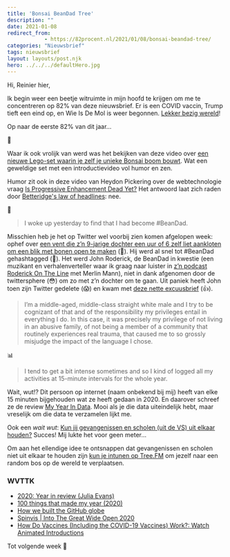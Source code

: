 ```yaml
---
title: 'Bonsai BeanDad Tree'
description: ""
date: 2021-01-08
redirect_from: 
            - https://82procent.nl/2021/01/08/bonsai-beandad-tree/
categories: "Nieuwsbrief"
tags: nieuwsbrief	
layout: layouts/post.njk
hero: ../../../defaultHero.jpg
---
```

<!-- wp:paragraph -->

Hi, Reinier hier,

<!-- /wp:paragraph -->

<!-- wp:paragraph -->

Ik begin weer een beetje witruimte in mijn hoofd te krijgen om me te concentreren op 82% van deze nieuwsbrief. Er is een COVID vaccin, Trump tieft een eind op, en Wie Is De Mol is weer begonnen. [Lekker bezig wereld](https://twitter.com/Reamkore/status/1347192624332087296)!

<!-- /wp:paragraph -->

<!-- wp:paragraph -->

Op naar de eerste 82% van dit jaar…

<!-- /wp:paragraph -->

<!-- wp:paragraph -->

🌳

<!-- /wp:paragraph -->

<!-- wp:paragraph -->

Waar ik ook vrolijk van werd was het bekijken van deze video over [een nieuwe Lego-set waarin je zelf je unieke Bonsai boom bouwt](https://youtube.com/watch?v=0XiPkTadfWQ). Wat een geweldige set met een introductievideo vol humor en zen.

<!-- /wp:paragraph -->

<!-- wp:paragraph -->

Humor zit ook in deze video van Heydon Pickering over de webtechnologie vraag [Is Progressive Enhancement Dead Yet?](https://briefs.video/videos/is-progressive-enhancement-dead-yet/) Het antwoord laat zich raden door [Betteridge's law of headlines](https://en.wikipedia.org/wiki/Betteridge%27s_law_of_headlines): nee.

<!-- /wp:paragraph -->

<!-- wp:paragraph -->

🥫

<!-- /wp:paragraph -->

<!-- wp:quote -->

> I woke up yesterday to find that I had become #BeanDad.

<!-- /wp:quote -->

<!-- wp:paragraph -->

Misschien heb je het op Twitter wel voorbij zien komen afgelopen week: ophef over [een vent die z’n 9-jarige dochter een uur of 6 zelf liet aankloten om een blik met bonen open te maken](https://twitter.com/Jaina_Solo_85/status/1345870007465615363/photo/1) (🤨). Hij werd al snel tot #BeanDad gehashtagged (🧐). Het werd John Roderick, de BeanDad in kwestie (een muzikant en verhalenverteller waar ik graag naar luister in [z’n podcast Roderick On The Line](http://www.merlinmann.com/roderick/) met Merlin Mann), niet in dank afgenomen door de twittersphere (😳) om zo met z’n dochter om te gaan. Uit paniek heeft John toen zijn Twitter gedelete (😱) en kwam met [deze nette excuusbrief](http://www.johnroderick.com/an-apology) (👍).

<!-- /wp:paragraph -->

<!-- wp:quote -->

> I’m a middle-aged, middle-class straight white male and I try to be cognizant of that and of the responsibility my privileges entail in everything I do. In this case, it was precisely my privilege of not living in an abusive family, of not being a member of a community that routinely experiences real trauma, that caused me to so grossly misjudge the impact of the language I chose.

<!-- /wp:quote -->

<!-- wp:paragraph -->

📊

<!-- /wp:paragraph -->

<!-- wp:quote -->

> I tend to get a bit intense sometimes and so I kind of logged all my activities at 15-minute intervals for the whole year.

<!-- /wp:quote -->

<!-- wp:paragraph -->

Wait, wut!? Dit persoon op internet (naam onbekend bij mij) heeft van elke 15 minuten bijgehouden wat ze heeft gedaan in 2020. En daarover schreef ze de review [My Year In Data](https://samplesize.one/blog/posts/my_year_in_data/). Mooi als je die data uiteindelijk hebt, maar vreselijk om die data te verzamelen lijkt me.

<!-- /wp:paragraph -->

<!-- wp:paragraph -->

Ook een _wait wut_: [Kun jij gevangenissen en scholen (uit de VS) uit elkaar houden?](https://www.schoolprison.com/) Succes! Mij lukte het voor geen meter…

<!-- /wp:paragraph -->

<!-- wp:paragraph -->

Om aan het ellendige idee te ontsnappen dat gevangenissen en scholen niet uit elkaar te houden zijn [kun je intunen op Tree.FM](https://www.tree.fm) om jezelf naar een random bos op de wereld te verplaatsen.

<!-- /wp:paragraph -->

<!-- wp:heading {"level":3} -->

### WVTTK

<!-- /wp:heading -->

<!-- wp:list -->

- [2020: Year in review (Julia Evans)](https://jvns.ca/blog/2020/12/31/2020--year-in-review/)
- [100 things that made my year (2020)](https://austinkleon.com/2021/01/01/100-things-that-made-my-year-2020/)
- [How we built the GitHub globe](https://github.blog/2020-12-21-how-we-built-the-github-globe/)
- [Spinvis | Into The Great Wide Open 2020](https://www.youtube.com/watch?v=Hm6Gn4MIuLk)
- [How Do Vaccines (Including the COVID-19 Vaccines) Work?: Watch Animated Introductions](https://www.openculture.com/2020/12/how-do-vaccines-work.html)

<!-- /wp:list -->

<!-- wp:paragraph -->

Tot volgende week 👋

<!-- /wp:paragraph -->
